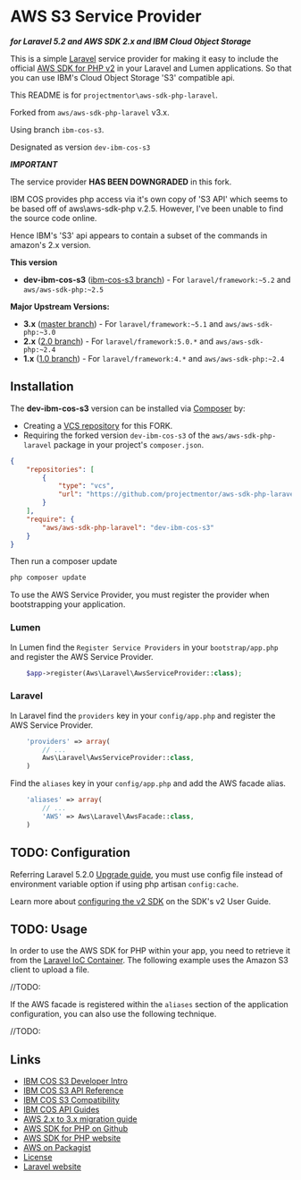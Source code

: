 # AWS S3 Service Provider 
***for Laravel 5.2 and AWS SDK 2.x and IBM Cloud Object Storage***

<!-- [![@awsforphp on Twitter](http://img.shields.io/badge/twitter-%40awsforphp-blue.svg?style=flat)](https://twitter.com/awsforphp) -->
<!-- [![Build Status](https://img.shields.io/travis/aws/aws-sdk-php-laravel.svg)](https://travis-ci.org/aws/aws-sdk-php-laravel) -->
<!-- [![Latest Stable Version](https://img.shields.io/packagist/v/aws/aws-sdk-php-laravel.svg)](https://packagist.org/packages/aws/aws-sdk-php-laravel) -->
<!-- [![Total Downloads](https://img.shields.io/packagist/dt/aws/aws-sdk-php-laravel.svg)](https://packagist.org/packages/aws/aws-sdk-php-laravel) -->
<!-- [![Gitter](https://badges.gitter.im/Join Chat.svg)](https://gitter.im/aws/aws-sdk-php?utm_source=badge&utm_medium=badge&utm_campaign=pr-badge) -->

This is a simple [Laravel](http://laravel.com/) service provider for making it easy to include the official
[AWS SDK for PHP v2](https://github.com/aws/aws-sdk-php) in your Laravel and Lumen applications.
So that you can use IBM's Cloud Object Storage 'S3' compatible api.

This README is for `projectmentor\aws-sdk-php-laravel`.

Forked from `aws/aws-sdk-php-laravel` v3.x.

Using branch `ibm-cos-s3`.

Designated as version `dev-ibm-cos-s3`

***IMPORTANT***

The service provider **HAS BEEN DOWNGRADED** in this fork.

IBM COS provides php access via it's own copy of 'S3 API' which seems to be based off of aws\aws-sdk-php v.2.5.
However, I've been unable to find the source code online.

Hence IBM's 'S3' api appears to contain a subset of the commands in amazon's 2.x version.

**This version** 

* **dev-ibm-cos-s3** ([ibm-cos-s3 branch](https://github.com/projectmentor/aws-sdk-php-laravel/tree/ibm-cos-s3)) - For `laravel/framework:~5.2` and `aws/aws-sdk-php:~2.5`

**Major Upstream Versions:**

* **3.x** ([master branch](https://github.com/aws/aws-sdk-php-laravel)) - For `laravel/framework:~5.1` and `aws/aws-sdk-php:~3.0`
* **2.x** ([2.0 branch](https://github.com/aws/aws-sdk-php-laravel/tree/2.0)) - For `laravel/framework:5.0.*` and `aws/aws-sdk-php:~2.4`
* **1.x** ([1.0 branch](https://github.com/aws/aws-sdk-php-laravel/tree/1.0)) - For `laravel/framework:4.*` and `aws/aws-sdk-php:~2.4`

## Installation

The **dev-ibm-cos-s3** version can be installed via [Composer](http://getcomposer.org) by:

* Creating a [VCS repository](https://getcomposer.org/doc/05-repositories.md#loading-a-package-from-a-vcs-repository) for this FORK.
* Requiring the forked version `dev-ibm-cos-s3` of the `aws/aws-sdk-php-laravel` package in your project's `composer.json`.

```json
{
    "repositories": [
        {
            "type": "vcs",
            "url": "https://github.com/projectmentor/aws-sdk-php-laravel"
        }
    ],
    "require": {
        "aws/aws-sdk-php-laravel": "dev-ibm-cos-s3"
    }
}
```

Then run a composer update
```sh
php composer update
```

To use the AWS Service Provider, you must register the provider when bootstrapping your application.


### Lumen
In Lumen find the `Register Service Providers` in your `bootstrap/app.php` and register the AWS Service Provider.

```php
    $app->register(Aws\Laravel\AwsServiceProvider::class);
```

### Laravel
In Laravel find the `providers` key in your `config/app.php` and register the AWS Service Provider.

```php
    'providers' => array(
        // ...
        Aws\Laravel\AwsServiceProvider::class,
    )
```

Find the `aliases` key in your `config/app.php` and add the AWS facade alias.

```php
    'aliases' => array(
        // ...
        'AWS' => Aws\Laravel\AwsFacade::class,
    )
```

## TODO: Configuration
<!-- By default, the package uses the following environment variables to auto-configure the plugin without modification: -->
<!-- ``` -->
<!-- AWS_ACCESS_KEY_ID -->
<!-- AWS_SECRET_ACCESS_KEY -->
<!-- AWS_REGION (default = us-east-1) -->
<!-- ``` -->

<!-- To customize the configuration file, publish the package configuration using Artisan. -->

<!-- ```sh -->
<!-- php artisan vendor:publish -->
<!-- ``` -->

<!-- Update your settings in the generated `app/config/aws.php` configuration file. -->

<!-- ```php -->
<!-- return [ -->
<!--     'credentials' => [ -->
<!--         'key'    => 'YOUR_AWS_ACCESS_KEY_ID', -->
<!--         'secret' => 'YOUR_AWS_SECRET_ACCESS_KEY', -->
<!--     ], -->
<!--     'region' => 'us-west-2', -->
<!--     'version' => 'latest', -->
    
<!--     // You can override settings for specific services -->
<!--     'Ses' => [ -->
<!--         'region' => 'us-east-1', -->
<!--     ], -->
<!-- ]; -->
<!-- ``` -->


Referring Laravel 5.2.0 [Upgrade guide](https://laravel.com/docs/5.2/upgrade#upgrade-5.2.0), you must use config
file instead of environment variable option if using php artisan `config:cache`.

Learn more about [configuring the v2 SDK](http://docs.aws.amazon.com/aws-sdk-php/v2/guide/configuration.html) on
the SDK's v2 User Guide.

## TODO: Usage

In order to use the AWS SDK for PHP within your app, you need to retrieve it from the [Laravel IoC
Container](http://laravel.com/docs/ioc). The following example uses the Amazon S3 client to upload a file.

<!--```php -->
//TODO:
<!-- $s3 = App::make('aws')->createClient('s3'); -->
<!-- $s3->putObject(array( -->
<!--     'Bucket'     => 'YOUR_BUCKET', -->
<!--     'Key'        => 'YOUR_OBJECT_KEY', -->
<!--     'SourceFile' => '/the/path/to/the/file/you/are/uploading.ext', -->
<!-- )); -->
<!--``` -->

If the AWS facade is registered within the `aliases` section of the application configuration, you can also use the
following technique.

<!--```php -->
//TODO:
<!-- $s3 = AWS::createClient('s3'); -->
<!-- $s3->putObject(array( -->
<!--     'Bucket'     => 'YOUR_BUCKET', -->
<!--     'Key'        => 'YOUR_OBJECT_KEY', -->
<!--     'SourceFile' => '/the/path/to/the/file/you/are/uploading.ext', -->
<!-- )); -->
<!--``` -->

## Links

<!-- * [IBM COS S3 API]() -->
* [IBM COS S3 Developer Intro](https://developer.ibm.com/recipes/tutorials/cloud-object-storage-s3-api-intro)
* [IBM COS S3 API Reference](https://ibm-public-cos.github.io/crs-docs/api-reference)
* [IBM COS S3 Compatibility](https://ibm-public-cos.github.io/crs-docs/about-compatibility-api)
* [IBM COS API Guides](https://ibm-public-cos.github.io/crs-docs/using-the-api)
* [AWS 2.x to 3.x migration guide](http://docs.aws.amazon.com/aws-sdk-php/v3/guide/guide/migration.html)
* [AWS SDK for PHP on Github](http://github.com/aws/aws-sdk-php/tree/2.8)
* [AWS SDK for PHP website](http://aws.amazon.com/sdkforphp/)
* [AWS on Packagist](https://packagist.org/packages/aws/)
* [License](http://aws.amazon.com/apache2.0/)
* [Laravel website](http://laravel.com/)
